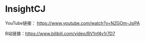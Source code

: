 # InsightCJ
YouTube链接： https://www.youtube.com/watch?v=NZGOm-JsjPA 

B站链接：https://www.bilibili.com/video/BV1nf4y1r7D7
